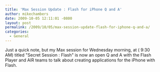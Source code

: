 ```yaml
---
title: 'Max Session Update : Flash for iPhone Q and A'
author: mikechambers
date: 2009-10-05 12:11:01 -0800
layout: post
permalink: /2009/10/05/max-session-update-flash-for-iphone-q-and-a/
categories:
  - General
---
```



Just a quick note, but my Max session for Wednesday morning, at ( 9:30 AM) titled "Secret Session : Flash" is now an open Q and A with the Flash Player and AIR teams to talk about creating applications for the iPhone with Flash.